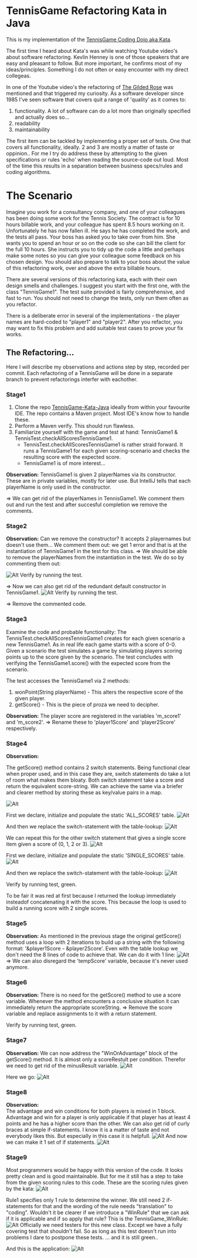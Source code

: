 # TennisGame Refactoring Kata in Java

This is my implementation of the [TennisGame Coding Dojo aka Kata](https://codingdojo.org/kata/Tennis/).

The first time I heard about Kata's was while watching Youtube video's about software refactoring. Kevlin Henney is one of those speakers that are easy and pleasant to follow. But more important, he confirms most of my ideas/principles. Something I do not often or easy encounter with my direct collegeas. 

In one of the Youtube video's the refactoring of [The Gilded Rose](https://github.com/NotMyself/GildedRose) was mentioned and that triggered my curiosity.
As a software developer since 1985 I've seen software that covers quit a range of 'quality' as it comes to:
1. functionality. A lot of software can do a lot more than originally specified and actually does so...
2. readability
3. maintainability 

The first item can be tackled by implementing a proper set of tests. One that covers all functionality, ideally.
2 and 3 are mostly a matter of taste or oppinion..
For me I try do address these by attempting to the given specifications or rules 'echo' when reading the source-code out loud.
Most of the time this results in a separation between business specs/rules and coding algorithms. 

# The Scenario

Imagine you work for a consultancy company, and one of your colleagues has been doing some work for the Tennis Society. The contract is for 10 hours billable work, and your colleague has spent 8.5 hours working on it. Unfortunately he has now fallen ill. He says he has completed the work, and the tests all pass. Your boss has asked you to take over from him. She wants you to spend an hour or so on the code so she can bill the client for the full 10 hours. She instructs you to tidy up the code a little and perhaps make some notes so you can give your colleague some feedback on his chosen design. You should also prepare to talk to your boss about the value of this refactoring work, over and above the extra billable hours.

There are several versions of this refactoring kata, each with their own design smells and challenges. I suggest you start with the first one, with the class "TennisGame1". The test suite provided is fairly comprehensive, and fast to run. You should not need to change the tests, only run them often as you refactor.

There is a deliberate error in several of the implementations - the player names are hard-coded to "player1" and "player2". After you refactor, you may want to fix this problem and add suitable test cases to prove your fix works.

## The Refactoring...

Here I will describe my observations and actions step by step, recorded per commit.
Each refactoring of a TennisGame will be done in a separate branch to prevent refactorings interfer with eachother.

### Stage1
1. Clone the repo [TennisGame-Kata-Java](https://github.com/PaulRijnvos/TennisGame-Kata-Java.git) ideally from within your favourite IDE. The repo contains a Maven project. Most IDE's know how to handle these.
2. Perform a Maven verify. This should run flawless.
3. Familiarize yourself with the game and test at hand: TennisGame1 & TennisTest.checkAllScoresTennisGame1.
   * TennisTest.checkAllScoresTennisGame1 is rather straid forward. It runs a TennisGame1 for each given scoring-scenario and checks the resulting score with the expected score.
   * TennisGame1 is of more interest...

**Observation:**
TennisGame1 is given 2 playerNames via its constructor. These are in private variables, mostly for later use. 
But IntelliJ tells that each playerName is only used in the constructor.

=> We can get rid of the playerNames in TennisGame1. We comment them out and run the test and after succesful completion we remove the comments.

### Stage2
**Observation:**
Can we remove the constructor? It accepts 2 playernames but doesn't use them...
We comment them out: we get 1 error and that is at the instantiation of TennisGame1 in the test for this class.
=> We should be able to remove the playerNames from the instantiation in the test. We do so by commenting them out:

![Alt](images/TennisGame1_instantiation_without_playernames.png "Title")
Verify by running the test.

=> Now we can also get rid of the redundant default constructor in TennisGame1.
![Alt](images/TennisGame1_redundant_constructor.png "Title")
Verify by running the test.

=> Remove the commented code.

### Stage3
Examine the code and probable functionality:
The TennisTest.checkAllScoresTennisGame1 creates for each given scenario a new TennisGame1. As in real life each game starts with a score of 0-0. Given a scenario the test simulates a game by simulating players scoring points up to the score given by the scenario.
The test concludes with verifying the TennisGame1.score() with the expected score from the scenario.

The test accesses the TennisGame1 via 2 methods:
1. wonPoint(String playerName) - This alters the respective score of the given player.
2. getScore() - This is the piece of proza we need to decipher.

**Observation:**
The player score are registered in the variables 'm_score1' and 'm_score2'.
=> Rename these to 'player1Score' and 'player2Score' respectively.

### Stage4
**Observation:**

The getScore() method contains 2 switch statements. Being functional clear when proper used, and in this case they are, switch statements do take a lot of room what makes them bloaty. Both switch statement take a score and return the equivalent score-string. We can achieve the same via a briefer and clearer method by storing these as key/value pairs in a map.

![Alt](images/TennisGame1_getScore_allScore_switch_block.png "Title")

First we declare, initialize and populate the static 'ALL_SCORES' table.
![Alt](images/TennisGame1_allScore_table.png "Title")

And then we replace the switch-statement with the table-lookup:
![Alt](images/TennisGame1_allScore_table_lookup.png "Title")

We can repeat this for the other switch statement that gives a single score item given a score of (0, 1, 2 or 3).
![Alt](images/TennisGame1_getScore_singleScore_switch_block.png "Title")

First we declare, initialize and populate the static 'SINGLE_SCORES' table.
![Alt](images/TennisGame1_singleScore_table.png "Title")

And then we replace the switch-statement with the table-lookup:
![Alt](images/TennisGame1_singleScore_table_lookup.png "Title")

Verify by running test, green.

To be fair it was red at first because I returned the lookup immediately insteadof
concatenating it with the score.
This because the loop is used to build a running score with 2 single scores.

### Stage5
**Observation:**
As mentioned in the previous stage the original getScore() method uses a loop with 2 iterations to build up a string with the following format:
'&player1Score - &player2Score'. Even with the table lookup we don't need the 8 lines of code to achieve that. We can do it with 1 line:
![Alt](images/TennisGame1_oneLine_singleScore_table_lookup.png "Title")
=> We can also disregard the 'tempScore' variable, because it's never used anymore.

### Stage6
**Observation:**
There is no need for the getScore() method to use a score variable. Whenever the method encounters a conclusive situation it can immediately return the appropriate scoreString.
=> Remove the score variable and replace assignments to it with a return statement.

Verify by running test, green.

### Stage7
**Observation:**
We can now address the "WinOrAdvantage" block of the getScore() method.
It is almost only a scoreRestult per condition.
Therefor we need to get rid of the minusResult variable.
![Alt](images/TennisGame1_win_or_advantage_block.png "Title")

Here we go:
![Alt](images/TennisGame1_win_or_advantage_block_only_conditions.png "Title")

### Stage8
**Observation:**  
The advantage and win conditions for both players is mixed in 1 block.
Advantage and win for a player is only applicable if that player has at least 4 points and he has a higher score than the other.
We can also get rid of curly braces at simple if-statements. I know it is a matter of taste and not everybody likes this. But especially in this case it is helpfull.
![Alt](images/TennisGame1_win_or_advantage_block_only_ifs.png "Title")
And now we can make it 1 set of if statements.
![Alt](images/TennisGame1_one_set_of_scoring_conditions.png "Title")



### Stage9
Most programmers would be happy with this version of the code. It looks pretty clean and is good maintainable. 
But for me it still has a step to take from the given scoring rules to this code.
These are the scoring rules given by the kata:
![Alt](images/TennisGame1_kata_scoring_rules.png "Title")

Rule1 specifies only 1 rule to determine the winner.
We still need 2 if-statements for that and the wording of the rule needs "translation" to "coding".
Wouldn't it be clearer if we introduce a "WinRule" that we can ask if it is applicable and if so apply that rule?
This is the TennisGame_WinRule:
![Alt](images/TennisGame_WinRule.png "Title")
Officially we need testers for this new class. Except we have a fully covering test that shouldn't fail. So as long as this test doesn't run into problems I dare to postpone these tests.
... and it is still green..

And this is the application:
![Alt](images/TennisGame_WinRule_application.png "Title")





